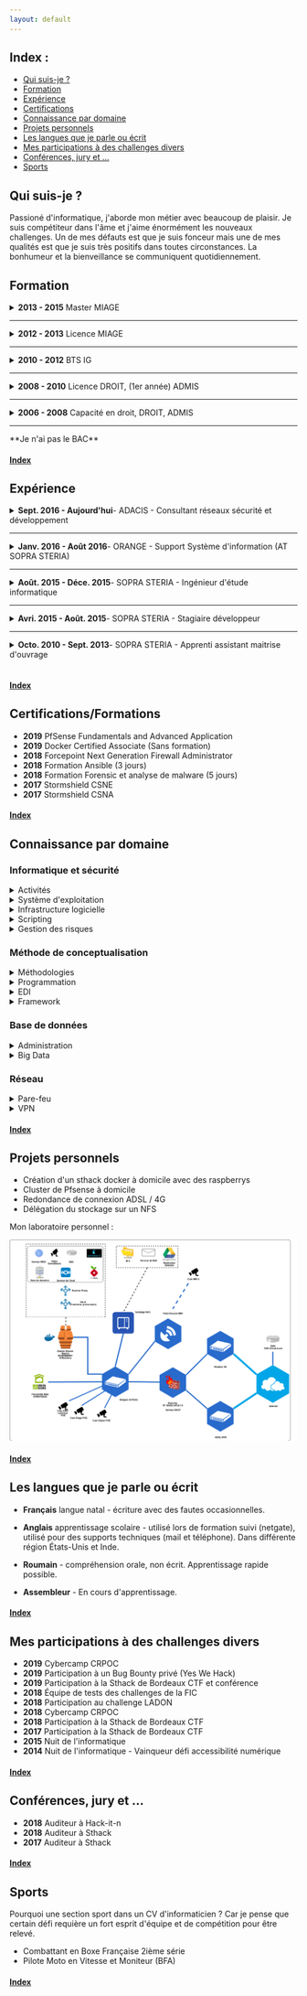 ```yaml
---
layout: default
---
```


<span id="index"></span>
## Index :

*   [Qui suis-je ?](./#quisuisje)
*   [Formation](./#Formation)
*   [Expérience](./#experience)
*   [Certifications](./#certifications)
*   [Connaissance par domaine](./#connaissancepardomaine)
*   [Projets personnels](./#projetspersonnels)
*   [Les langues que je parle ou écrit](./#leslanguesquejeparleouecrit)
*   [Mes participations à des challenges divers](./#mesparticipationsadeschallengesdivers)
*   [Conférences, jury et ...](./#conferencesjury)
*   [Sports](./#sports)

<span id="quisuisje"></span>
## Qui suis-je ?

Passioné d'informatique, j'aborde mon métier avec beaucoup de plaisir. Je suis compétiteur dans l'âme et j'aime énormément les nouveaux challenges. Un de mes défauts est que je suis fonceur mais une de mes qualités est que je suis très positifs dans toutes circonstances. La bonhumeur et la bienveillance se communiquent quotidiennement.

<span id="Formation"></span>
## Formation

<details><summary><strong>2013 - 2015</strong> Master MIAGE</summary>
    Méthodes Informatiques Appliquées à la Gestion des Entreprises <br/>
    Université Bordeaux 1 <br/>
    Éffectué en apprentissage
</details>
<hr/>
<details><summary><strong>2012 - 2013</strong> Licence MIAGE</summary>
    Méthodes Informatiques Appliquées à la Gestion des Entreprises <br/>
    Université Paul Sabatier (Toulouse III) <br/>
    Éffectué en apprentissage
</details>
<hr/>
<details><summary><strong>2010 - 2012</strong> BTS IG</summary>
    BTS Informatique de Gestion - Option développeur <br/>
    Lycée Gustave Eiffel <br/>
    Éffectué en apprentissage
</details>
<hr/>
<details><summary><strong>2008 - 2010</strong> Licence DROIT, (1er année) ADMIS</summary>
    Université Montesquieu-Bordeaux IV <br/>
    Travail étudiant en parallèle
</details>
<hr/>
<details><summary><strong>2006 - 2008</strong> Capacité en droit, DROIT, ADMIS</summary>
    Université Montesquieu-Bordeaux IV <br/>
    Travail étudiant en parallèle, ce diplôme est de classe IV (équivalent au baccalauréat).
</details>
<hr/>
**Je n'ai pas le BAC**

#### [Index](./#index)

<span id="experience"></span>
## Expérience

<details><summary><strong>Sept. 2016 - Aujourd'hui</strong>- ADACIS - Consultant réseaux sécurité et développement</summary>
    J'interviens auprès de clients Grands Comptes sur : <br/>
    - Intégration d'équipements de sécurité<br/>
    - Intégration de solutions sécurisée<br/>
    - Audit et architecture, logiciel, réseau, organisationnel ...<br/>
    - Formation <br/>
    - Développement <br/>
    - Déplacement nationaux <br/>
    - Commerce, avant vente, appel d'offre etc. <br/>
    <br/>Veille technologique : https://www.adacis.net/category/actu/
</details>
<hr/>
<details><summary><strong>Janv. 2016 - Août 2016</strong>- ORANGE - Support Système d'information (AT SOPRA STERIA)</summary>
    Support fonctionnel de l'application Oracle E-business<br/>
    - Support téléphonique, mail, ticket<br/>
    - Documentation et suivi des résolutions d'incident<br/>
    - Référent technique
</details>
<hr/>
<details><summary><strong>Août. 2015 - Déce. 2015</strong>- SOPRA STERIA - Ingénieur d'étude informatique</summary>
    Projet d'avant vente pour Orange dans la continuité de mon stage<br/>
    - Outil d'automatisation de tests<br/>
    - Crée en JAVA<br/>
    - Parallélement, référent technique en COBOL pour une Tiers Maintenance Applicative
</details>
<hr/>
<details><summary><strong>Avri. 2015 - Août. 2015</strong>- SOPRA STERIA - Stagiaire développeur</summary>
    Dans le cadre de mon stage de fin de Master, réalisation d'un logiciel d'amélioration d'un processus de tests pour Orange.<br/>
    - Java<br/>
    - Documentation du projet
</details>
<hr/>
<details><summary><strong>Octo. 2010 - Sept. 2013</strong>- SOPRA STERIA - Apprenti assistant maitrise d'ouvrage</summary>
    Créatin d'un logiciel de PoC pour le contrôle de la paie des retraites des fonctionnaires. <br/>
    - Analyse de projet<br/>
    - Développement de la solution<br/>
    - Création d’un plan de recette<br/>
    - Rédaction des procédures<br/>
    - Rédaction de la documentation technique<br/>
    - Formation des utilisateurs<br/>
    - Suivi du projet en production<br/>
    <br/>Remerciement tout spécial à la Caisse des dépôts qui m'a permis de réaliser mon apprentissage dans des conditions exceptionnelles, tant au niveau de la rémunération que au niveau de l'humain.
</details>
<br/>

#### [Index](./#index)

<span id="certifications"></span>
## Certifications/Formations

*   **2019** PfSense Fundamentals and Advanced Application
*   **2019** Docker Certified Associate (Sans formation)
*   **2018** Forcepoint Next Generation Firewall Administrator
*   **2018** Formation Ansible (3 jours)
*   **2018** Formation Forensic et analyse de malware (5 jours)
*   **2017** Stormshield CSNE
*   **2017** Stormshield CSNA

#### [Index](./#index)

<span id="connaissancepardomaine"></span>
## Connaissance par domaine

### Informatique et sécurité

<details class="separation-details"><summary>Activités</summary>
- Analyse de projet, plan d'actions et tests<br/>
- Communication et adaptation du langage en fonction de l'interlocuteur (Décideur, Pilotage, MOA/MOE)<br/>
- Support utilisateurs<br/>
- Architecture de solutions réseaux et sécurité<br/>
- Gestion de projet<br/>
</details>
<details class="separation-details"><summary>Système d'exploitation</summary>
- Windows XP - 10, Windows Serveur 2008 - 2016<br/>
- Mac OS, Debian, Ubuntu<br/>
</details>
<details class="separation-details"><summary>Infrastructure logicielle</summary>
- Serveur Web Apache, Php, Base de données (Mysql, Maria, Oracle, Postgres)<br/>
- Échange de fichiers, CFT, FTP, SFTP, NFS, SMB etc.<br/>
- Docker & Docker SWARM<br/>
</details>
<details class="separation-details"><summary>Scripting</summary>
- VBS<br/>
- Bash<br/>
- Python<br/>
</details>
<details class="separation-details"><summary>Gestion des risques</summary>
- Analyse des risques ISO 27005 (en cours de certification)<br/>
- Veille sur les risques des systèmes d'information et suivi de failles de sécurité<br/>
</details>


<div class="separation"></div>

### Méthode de conceptualisation

<details class="separation-details"><summary>Méthodologies</summary>
- Cycle en V et courbe du soleil<br/>
- Méthode agile (XP)<br/>
- Méthodologie merise (Méthode systémique)<br/>
- UML<br/>
</details>

<details class="separation-details"><summary>Programmation</summary>
- Programmation Orienté Objet<br/>
- Cobol<br/>
- Prolog<br/>
- Web (Php, JS, Htlm, Sql, CSS)<br/>
- Application (Java, JEE, Android, C++, VB.Net)<br/>
- WebService, RESTFULL<br/>
- Maitrise de GIT ...<br/>
</details>

<details class="separation-details"><summary>EDI</summary>
- Visual Studio<br/>
- Android Studio<br/>
- Eclipse<br/>
</details>

<details class="separation-details"><summary>Framework</summary>
- Symfony<br/>
- Nextcloud (app)<br/>
</details>

<div class="separation"></div>

### Base de données

<details class="separation-details"><summary>Administration</summary>
- Oracle<br/>
- Mysql/MariaDB<br/>
</details>

<details class="separation-details"><summary>Big Data</summary>
- EAI/ETL IBM Cognos, Talend<br/>
- Architecture type DATAWARE HOUSE<br/>
- Business Object, Installation, Création de Rapport<br/>
- Ensemble Elastik (ELK)<br/>
</details>

<div class="separation"></div>

### Réseau

<details class="separation-details"><summary>Pare-feu</summary>
- Stormshield<br/>
- PfSense<br/>
- Checkpoint<br/>
- McAfee - Forcepoint<br/>
</details>

<details class="separation-details"><summary>VPN</summary>
- IPSEC Général<br/>
- IPSEC Site à Site<br/>
- IPSEC Mobile<br/>
- OpenVPN<br/>
</details>

<div class="separation"></div>


#### [Index](./#index)

<span id="projetspersonnels"></span>
## Projets personnels

*   Création d'un sthack docker à domicile avec des raspberrys
*   Cluster de Pfsense à domicile
*   Redondance de connexion ADSL / 4G
*   Délégation du stockage sur un NFS

Mon laboratoire personnel : 

![Laboratoire](./assets/images/network.png)

#### [Index](./#index)

<span id="leslanguesquejeparleouecrit"></span>
## Les langues que je parle ou écrit

*   **Français** langue natal - écriture avec des fautes occasionnelles.

*   **Anglais** apprentissage scolaire - utilisé lors de formation suivi (netgate), utilisé pour des supports techniques (mail et téléphone). Dans différente région États-Unis et Inde.

*   **Roumain** - compréhension orale, non écrit. Apprentissage rapide possible.

*   **Assembleur** - En cours d'apprentissage.


#### [Index](./#index)

<span id="mesparticipationsadeschallengesdivers"></span>
## Mes participations à des challenges divers

*   **2019** Cybercamp CRPOC
*   **2019** Participation à un Bug Bounty privé (Yes We Hack)
*   **2019** Participation à la Sthack de Bordeaux CTF et conférence
*   **2018** Équipe de tests des challenges de la FIC
*   **2018** Participation au challenge LADON
*   **2018** Cybercamp CRPOC
*   **2018** Participation à la Sthack de Bordeaux CTF
*   **2017** Participation à la Sthack de Bordeaux CTF
*   **2015** Nuit de l'informatique
*   **2014** Nuit de l'informatique - Vainqueur défi accessibilité numérique

#### [Index](./#index)

<span id="conferencesjury"></span>
## Conférences, jury et ...

*   **2018** Auditeur à Hack-it-n
*   **2018** Auditeur à Sthack
*   **2017** Auditeur à Sthack

#### [Index](./#index)

<span id="sports"></span>
## Sports

Pourquoi une section sport dans un CV d'informaticien ? Car je pense que certain défi requière un fort esprit d'équipe et de compétition pour être relevé.

*   Combattant en Boxe Française 2ième série
*   Pilote Moto en Vitesse et Moniteur (BFA)

#### [Index](./#index)